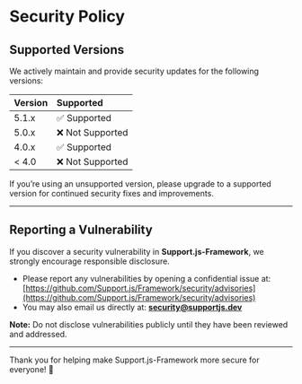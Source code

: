 # Security Policy

## Supported Versions

We actively maintain and provide security updates for the following versions:

| Version | Supported          |
|:---------|:--------------------|
| 5.1.x   | ✅ Supported         |
| 5.0.x   | ❌ Not Supported     |
| 4.0.x   | ✅ Supported         |
| < 4.0   | ❌ Not Supported     |

If you’re using an unsupported version, please upgrade to a supported version for continued security fixes and improvements.

---

## Reporting a Vulnerability

If you discover a security vulnerability in **Support.js-Framework**, we strongly encourage responsible disclosure.

- Please report any vulnerabilities by opening a confidential issue at: [https://github.com/Support.js/Framework/security/advisories](https://github.com/Support.js/Framework/security/advisories)
- You may also email us directly at: **security@supportjs.dev**

**Note:** Do not disclose vulnerabilities publicly until they have been reviewed and addressed.

---

Thank you for helping make Support.js-Framework more secure for everyone! 🚀
